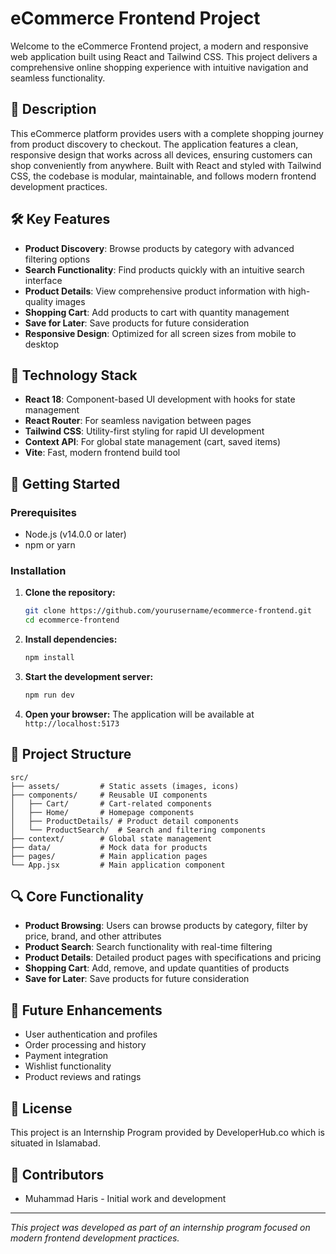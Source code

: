 # eCommerce Frontend Project

Welcome to the eCommerce Frontend project, a modern and responsive web application built using React and Tailwind CSS. This project delivers a comprehensive online shopping experience with intuitive navigation and seamless functionality.

## 📖 Description

This eCommerce platform provides users with a complete shopping journey from product discovery to checkout. The application features a clean, responsive design that works across all devices, ensuring customers can shop conveniently from anywhere. Built with React and styled with Tailwind CSS, the codebase is modular, maintainable, and follows modern frontend development practices.

## 🛠 Key Features

- **Product Discovery**: Browse products by category with advanced filtering options
- **Search Functionality**: Find products quickly with an intuitive search interface
- **Product Details**: View comprehensive product information with high-quality images
- **Shopping Cart**: Add products to cart with quantity management
- **Save for Later**: Save products for future consideration
- **Responsive Design**: Optimized for all screen sizes from mobile to desktop

## 🧰 Technology Stack

- **React 18**: Component-based UI development with hooks for state management
- **React Router**: For seamless navigation between pages
- **Tailwind CSS**: Utility-first styling for rapid UI development
- **Context API**: For global state management (cart, saved items)
- **Vite**: Fast, modern frontend build tool

## 🚀 Getting Started

### Prerequisites

- Node.js (v14.0.0 or later)
- npm or yarn

### Installation

1. **Clone the repository:**
   ```bash
   git clone https://github.com/yourusername/ecommerce-frontend.git
   cd ecommerce-frontend
   ```

2. **Install dependencies:**
   ```bash
   npm install
   ```

3. **Start the development server:**
   ```bash
   npm run dev
   ```

4. **Open your browser:**
   The application will be available at `http://localhost:5173`

## 📁 Project Structure

```
src/
├── assets/         # Static assets (images, icons)
├── components/     # Reusable UI components
│   ├── Cart/       # Cart-related components
│   ├── Home/       # Homepage components
│   ├── ProductDetails/ # Product detail components
│   └── ProductSearch/  # Search and filtering components
├── context/        # Global state management
├── data/           # Mock data for products
├── pages/          # Main application pages
└── App.jsx         # Main application component
```

## 🔍 Core Functionality

- **Product Browsing**: Users can browse products by category, filter by price, brand, and other attributes
- **Product Search**: Search functionality with real-time filtering
- **Product Details**: Detailed product pages with specifications and pricing
- **Shopping Cart**: Add, remove, and update quantities of products
- **Save for Later**: Save products for future consideration

## 🧩 Future Enhancements

- User authentication and profiles
- Order processing and history
- Payment integration
- Wishlist functionality
- Product reviews and ratings

## 📝 License

This project is an Internship Program provided by DeveloperHub.co which is situated in Islamabad.

## 👥 Contributors

- Muhammad Haris - Initial work and development

---

*This project was developed as part of an internship program focused on modern frontend development practices.*
